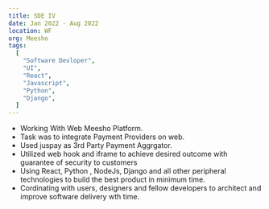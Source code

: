```yaml
---
title: SDE IV
date: Jan 2022 - Aug 2022
location: WF
org: Meesho
tags:
  [
    "Software Devloper",
    "UI",
    "React",
    "Javascript",
    "Python",
    "Django",
  ]
---
```


- Working With Web Meesho Platform.
- Task was to integrate Payment Providers on web.
- Used juspay as 3rd Party Payment Aggrgator.
- Utilized web hook and iframe to achieve desired outcome with guarantee of security to customers
- Using React, Python , NodeJs, Django and all other peripheral technologies to build the best product in minimum time.
- Cordinating with users, designers and fellow developers to architect and improve software delivery wth time.